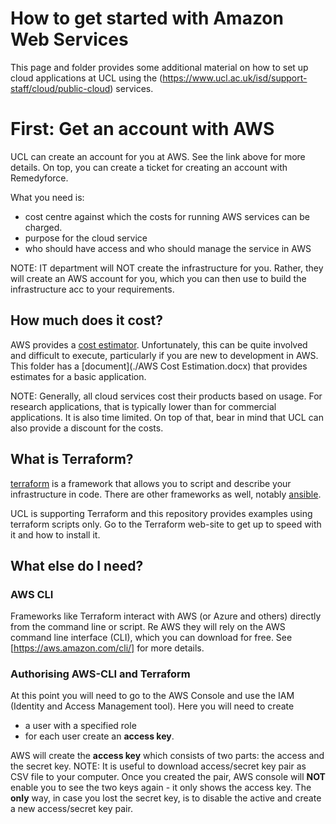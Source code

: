 # How to get started with Amazon Web Services

This page and folder provides some additional material on how to set up cloud applications at UCL using the (https://www.ucl.ac.uk/isd/support-staff/cloud/public-cloud) services.

# First: Get an account with AWS

UCL can create an account for you at AWS. See the link above for more details.
On top, you can create a ticket for creating an account with Remedyforce.

What you need is: 
- cost centre against which the costs for running AWS services can be charged. 
- purpose for the cloud service
- who should have access and who should manage the service in AWS

NOTE: IT department will NOT create the infrastructure for you. Rather, they will create an AWS account for you, which you can then use to build the infrastructure acc to your requirements.

## How much does it cost? 

AWS provides a [cost estimator](https://calculator.aws/#/). Unfortunately, this can be quite involved and difficult to execute, particularly if you are new to development in AWS. 
This folder has a [document](./AWS Cost Estimation.docx) that provides estimates for a basic application.

NOTE: Generally, all cloud services cost their products based on usage. For research applications, that is typically lower than for commercial applications. It is also time limited. On top of that, bear in mind that UCL can also provide a discount for the costs.

## What is Terraform? 

[terraform](https://www.terraform.io) is a framework that allows you to script and describe your infrastructure in code. There are other frameworks as well, notably [ansible](https://www.ansible.com).

UCL is supporting Terraform and this repository provides examples using terraform scripts only.
Go to the Terraform web-site to get up to speed with it and how to install it.

## What else do I need?

### AWS CLI

Frameworks like Terraform interact with AWS (or Azure and others) directly from the command line or script. Re AWS they will rely on the AWS command line interface (CLI), which you can download for free. See [https://aws.amazon.com/cli/] for more details. 

### Authorising AWS-CLI and Terraform

At this point you will need to go to the AWS Console and use the IAM (Identity and Access Management tool). Here you will need to create 
- a user with a specified role
- for each user create an **access key**. 

AWS will create the **access key** which consists of two parts: the access and the secret key.
NOTE: It is useful to download access/secret key pair as CSV file to your computer. Once you created the pair, AWS console will **NOT** enable you to see the two keys again - it only shows the access key. The **only** way, in case you lost the secret key, is to disable the active and create a new access/secret key pair.






